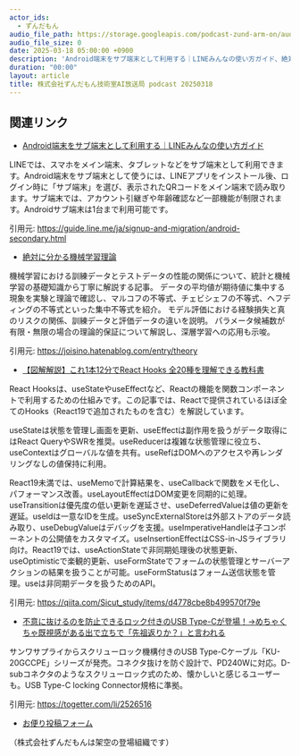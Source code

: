 ```yaml
---
actor_ids:
  - ずんだもん
audio_file_path: https://storage.googleapis.com/podcast-zund-arm-on/audio/株式会社ずんだもん技術室AI放送局_podcast_20250318.mp3
audio_file_size: 0
date: 2025-03-18 05:00:00 +0900
description: 'Android端末をサブ端末として利用する｜LINEみんなの使い方ガイド、絶対に分かる機械学習理論、【図解解説】これ1本12分でReact Hooks 全20種を理解できる教科書、不意に抜けるのを防止できるロック付きのUSB Type-Cが登場！→めちゃくちゃ既視感がある出で立ちで「先祖返りか？」と言われる'
duration: "00:00"
layout: article
title: 株式会社ずんだもん技術室AI放送局 podcast 20250318
---
```


## 関連リンク


- [Android端末をサブ端末として利用する｜LINEみんなの使い方ガイド](https://guide.line.me/ja/signup-and-migration/android-secondary.html)  


LINEでは、スマホをメイン端末、タブレットなどをサブ端末として利用できます。Android端末をサブ端末として使うには、LINEアプリをインストール後、ログイン時に「サブ端末」を選び、表示されたQRコードをメイン端末で読み取ります。サブ端末では、アカウント引継ぎや年齢確認など一部機能が制限されます。Androidサブ端末は1台まで利用可能です。


引用元: https://guide.line.me/ja/signup-and-migration/android-secondary.html


- [絶対に分かる機械学習理論](https://joisino.hatenablog.com/entry/theory)  


機械学習における訓練データとテストデータの性能の関係について、統計と機械学習の基礎知識から丁寧に解説する記事。
データの平均値が期待値に集中する現象を実験と理論で確認し、マルコフの不等式、チェビシェフの不等式、ヘフディングの不等式といった集中不等式を紹介。
モデル評価における経験損失と真のリスクの関係、訓練データと評価データの違いを説明。
パラメータ候補数が有限・無限の場合の理論的保証について解説し、深層学習への応用も示唆。


引用元: https://joisino.hatenablog.com/entry/theory


- [【図解解説】これ1本12分でReact Hooks 全20種を理解できる教科書](https://qiita.com/Sicut_study/items/d4778cbe8b499570f79e)  


React Hooksは、useStateやuseEffectなど、Reactの機能を関数コンポーネントで利用するための仕組みです。この記事では、Reactで提供されているほぼ全てのHooks（React19で追加されたものを含む）を解説しています。

useStateは状態を管理し画面を更新、useEffectは副作用を扱うがデータ取得にはReact QueryやSWRを推奨。useReducerは複雑な状態管理に役立ち、useContextはグローバルな値を共有。useRefはDOMへのアクセスや再レンダリングなしの値保持に利用。

React19未満では、useMemoで計算結果を、useCallbackで関数をメモ化し、パフォーマンス改善。useLayoutEffectはDOM変更を同期的に処理。useTransitionは優先度の低い更新を遅延させ、useDeferredValueは値の更新を遅延。useIdは一意なIDを生成。useSyncExternalStoreは外部ストアのデータ読み取り、useDebugValueはデバッグを支援。useImperativeHandleは子コンポーネントの公開値をカスタマイズ。useInsertionEffectはCSS-in-JSライブラリ向け。React19では、useActionStateで非同期処理後の状態更新、useOptimisticで楽観的更新、useFormStateでフォームの状態管理とサーバーアクションの結果を扱うことが可能。useFormStatusはフォーム送信状態を管理。useは非同期データを扱うためのAPI。


引用元: https://qiita.com/Sicut_study/items/d4778cbe8b499570f79e


- [不意に抜けるのを防止できるロック付きのUSB Type-Cが登場！→めちゃくちゃ既視感がある出で立ちで「先祖返りか？」と言われる](https://togetter.com/li/2526516)  


サンワサプライからスクリューロック機構付きのUSB Type-Cケーブル「KU-20GCCPE」シリーズが発売。コネクタ抜けを防ぐ設計で、PD240Wに対応。D-subコネクタのようなスクリューロック式のため、懐かしいと感じるユーザーも。USB Type-C locking Connector規格に準拠。


引用元: https://togetter.com/li/2526516



- [お便り投稿フォーム](https://forms.gle/ffg4JTfqdiqK62qf9)

（株式会社ずんだもんは架空の登場組織です）
